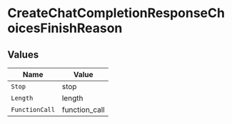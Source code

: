 # CreateChatCompletionResponseChoicesFinishReason


## Values

| Name           | Value          |
| -------------- | -------------- |
| `Stop`         | stop           |
| `Length`       | length         |
| `FunctionCall` | function_call  |